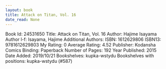 ```yaml
---
layout: book
title: Attack on Titan, Vol. 16
date_read: None
---
```


Book Id: 24531650
Title: Attack on Titan, Vol. 16
Author: Hajime Isayama
Author l-f: Isayama, Hajime
Additional Authors: 
ISBN: 1612629806
ISBN13: 9781612629803
My Rating: 0
Average Rating: 4.52
Publisher: Kodansha Comics
Binding: Paperback
Number of Pages: 192
Year Published: 2015
Date Added: 2019/10/21
Bookshelves: kupka-wstydu
Bookshelves with positions: kupka-wstydu (#587)


